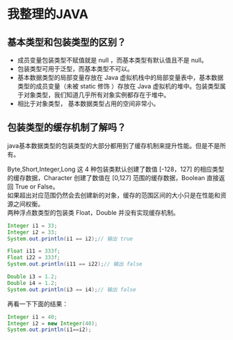 # 我整理的JAVA
## 基本类型和包装类型的区别？
+ 成员变量包装类型不赋值就是 null ，而基本类型有默认值且不是 null。
+ 包装类型可用于泛型，而基本类型不可以。
+ 基本数据类型的局部变量存放在 Java 虚拟机栈中的局部变量表中，基本数据类型的成员变量（未被 static 修饰 ）存放在 Java 虚拟机的堆中。包装类型属于对象类型，我们知道几乎所有对象实例都存在于堆中。
+ 相比于对象类型， 基本数据类型占用的空间非常小。

## 包装类型的缓存机制了解吗？
java基本数据类型的包装类型的大部分都用到了缓存机制来提升性能。但是不是所有。  

Byte,Short,Integer,Long 这 4 种包装类默认创建了数值 [-128，127] 的相应类型的缓存数据，Character 创建了数值在 [0,127] 范围的缓存数据，Boolean 直接返回 True or False。  
如果超出对应范围仍然会去创建新的对象，缓存的范围区间的大小只是在性能和资源之间权衡。    
两种浮点数类型的包装类 Float，Double 并没有实现缓存机制。
```java
Integer i1 = 33;
Integer i2 = 33;
System.out.println(i1 == i2);// 输出 true

Float i11 = 333f;
Float i22 = 333f;
System.out.println(i11 == i22);// 输出 false

Double i3 = 1.2;
Double i4 = 1.2;
System.out.println(i3 == i4);// 输出 false
```
再看一下下面的结果： 
```java
Integer i1 = 40;
Integer i2 = new Integer(40);
System.out.println(i1==i2);
```
